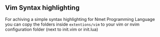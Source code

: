 ## Vim Syntax highlighting
For achiving a simple syntax highlighting for Nmet Programming Language you can copy the
folders inside `extentions/vim` to your vim or nvim configuration folder (next to init.vim or init.lua)
